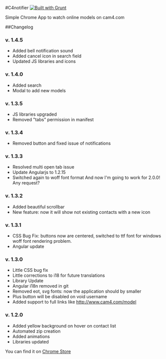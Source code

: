 #C4notifier [![Built with Grunt](https://cdn.gruntjs.com/builtwith.png)](http://gruntjs.com/)

Simple Chrome App to watch online models on cam4.com


##Changelog

### v. 1.4.5

* Added bell notification sound
* Added cancel icon in search field
* Updated JS libraries and icons

### v. 1.4.0

* Added search
* Modal to add new models

### v. 1.3.5

* JS libraries upgraded
* Removed "tabs" permission in manifest

### v. 1.3.4

* Removed button and fixed issue of notifications

### v. 1.3.3

* Resolved multi open tab issue
* Update Angularjs to 1.2.15
* Switched again to woff font format
And now I'm going to work for 2.0.0! Any request?


### v. 1.3.2

* Added beautiful scrollbar
* New feature: now it will show not existing contacts with a new icon


### v. 1.3.1

* CSS Bug Fix: buttons now are centered, switched to ttf font for windows woff font rendering problem.
* Angular update

### v. 1.3.0

* Little CSS bug fix
* Little corrections to i18 for future translations
* Library Update
* Angular i18n removed in git
* Removed eot, svg fonts: now the application should by smaller
* Plus button will be disabled on void username
* Added support to full links like http://www.cam4.com/model



### v. 1.2.0


* Added yellow background on hover on contact list
* Automated zip creation
* Added animations
* Libraries updated


You can find it on [Chrome Store](https://chrome.google.com/webstore/detail/c4notifier/hncekpdklkbhjafeglflhafaibfgcjpj)
